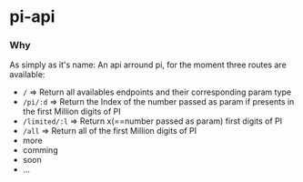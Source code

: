 # pi-api

### Why

As simply as it's name: An api arround pi, for the moment three routes are available:
  * ```/``` => Return all availables endpoints and their corresponding param type
  * ```/pi/:d``` => Return the Index of the number passed as param if presents in the first Million digits of PI
  * ```/limited/:l``` => Return x(==number passed as param) first digits of PI
  * ```/all``` => Return all of the first Million digits of PI
  * more
  * comming
  * soon
  * ...
